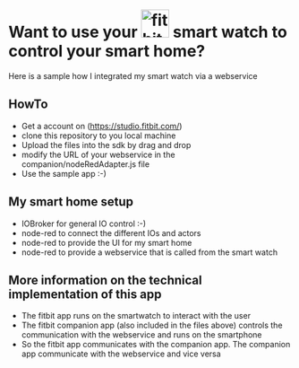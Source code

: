 # Want to use your <img src="https://upload.wikimedia.org/wikipedia/commons/a/a3/Fitbit_logo16.svg" width="50" alt="fitbit" /> smart watch to control your smart home?



Here is a sample how I integrated my smart watch via a webservice

## HowTo

* Get a account on (https://studio.fitbit.com/)
* clone this repository to you local machine
* Upload the files into the sdk by drag and drop
* modify the URL of your webservice in the companion/nodeRedAdapter.js file
* Use the sample app :-)

## My smart home setup
* IOBroker for general IO control :-)
* node-red to connect the different IOs and actors
* node-red to provide the UI for my smart home
* node-red to provide a webservice that is called from the smart watch

## More information on the technical implementation of this app
* The fitbit app runs on the smartwatch to interact with the user
* The fitbit companion app (also included in the files above) controls the communication with the webservice and runs on the smartphone
* So the fitbit app communicates with the companion app. The companion app communicate with the webservice and vice versa
